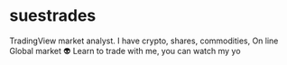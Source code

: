 # suestrades
TradingView market analyst. 
I have crypto, shares, commodities,
On line Global market 👽
Learn to trade with me, you can watch my yo
